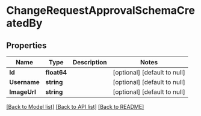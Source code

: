 # ChangeRequestApprovalSchemaCreatedBy

## Properties
Name | Type | Description | Notes
------------ | ------------- | ------------- | -------------
**Id** | **float64** |  | [optional] [default to null]
**Username** | **string** |  | [optional] [default to null]
**ImageUrl** | **string** |  | [optional] [default to null]

[[Back to Model list]](../README.md#documentation-for-models) [[Back to API list]](../README.md#documentation-for-api-endpoints) [[Back to README]](../README.md)

